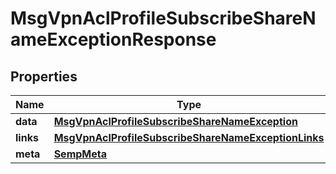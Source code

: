 

# MsgVpnAclProfileSubscribeShareNameExceptionResponse


## Properties

| Name | Type | Description | Notes |
|------------ | ------------- | ------------- | -------------|
|**data** | [**MsgVpnAclProfileSubscribeShareNameException**](MsgVpnAclProfileSubscribeShareNameException.md) |  |  [optional] |
|**links** | [**MsgVpnAclProfileSubscribeShareNameExceptionLinks**](MsgVpnAclProfileSubscribeShareNameExceptionLinks.md) |  |  [optional] |
|**meta** | [**SempMeta**](SempMeta.md) |  |  |



